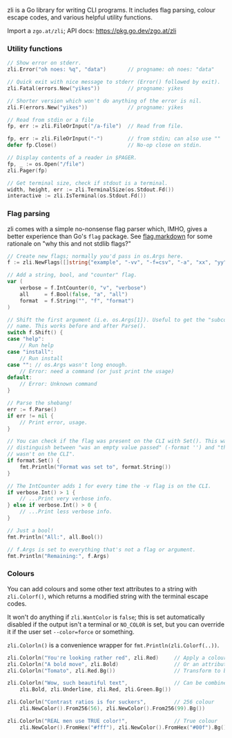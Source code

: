 zli is a Go library for writing CLI programs. It includes flag parsing, colour
escape codes, and various helpful utility functions.

Import a `zgo.at/zli`; API docs: https://pkg.go.dev/zgo.at/zli


### Utility functions

```go
// Show error on stderr.
zli.Error("oh noes: %q", "data")       // progname: oh noes: "data"

// Quick exit with nice message to stderr (Error() followed by exit).
zli.Fatal(errors.New("yikes"))         // progname: yikes

// Shorter version which won't do anything of the error is nil.
zli.F(errors.New("yikes"))             // progname: yikes

// Read from stdin or a file
fp, err := zli.FileOrInput("/a-file")  // Read from file.

fp, err := zli.FileOrInput("-")        // from stdin; can also use ""
defer fp.Close()                       // No-op close on stdin.

// Display contents of a reader in $PAGER.
fp, _ := os.Open("/file")
zli.Pager(fp)

// Get terminal size, check if stdout is a terminal.
width, height, err := zli.TerminalSize(os.Stdout.Fd())
interactive := zli.IsTerminal(os.Stdout.Fd())
```


### Flag parsing

zli comes with a simple no-nonsense flag parser which, IMHO, gives a better
experience than Go's `flag` package. See [flag.markdown](/flag.markdown) for
some rationale on "why this and not stdlib flags?"

```go
// Create new flags; normally you'd pass in os.Args here.
f := zli.NewFlags([]string{"example", "-vv", "-f=csv", "-a", "xx", "yy"})

// Add a string, bool, and "counter" flag.
var (
    verbose = f.IntCounter(0, "v", "verbose")
    all     = f.Bool(false, "a", "all")
    format  = f.String("", "f", "format")
)

// Shift the first argument (i.e. os.Args[1]). Useful to get the "subcommand"
// name. This works before and after Parse().
switch f.Shift() {
case "help":
    // Run help
case "install":
    // Run install
case "": // os.Args wasn't long enough.
    // Error: need a command (or just print the usage)
default:
    // Error: Unknown command
}

// Parse the shebang!
err := f.Parse()
if err != nil {
    // Print error, usage.
}

// You can check if the flag was present on the CLI with Set(). This way you can
// distinguish between "was an empty value passed" (-format '') and "this flag
// wasn't on the CLI".
if format.Set() {
    fmt.Println("Format was set to", format.String())
}

// The IntCounter adds 1 for every time the -v flag is on the CLI.
if verbose.Int() > 1 {
    // ...Print very verbose info.
} else if verbose.Int() > 0 {
    // ...Print less verbose info.
}

// Just a bool!
fmt.Println("All:", all.Bool())

// f.Args is set to everything that's not a flag or argument.
fmt.Println("Remaining:", f.Args)
```

### Colours


You can add colours and some other text attributes to a string with
`zli.Colorf()`, which returns a modified string with the terminal escape codes.

It won't do anything if `zli.WantColor` is `false`; this is set automatically
disabled if the output isn't a terminal or `NO_COLOR` is set, but you can
override it if the user set `--color=force` or something.

`zli.Colorln()` is a convenience wrapper for `fmt.Println(zli.Colorf(..))`.

```go
zli.Colorln("You're looking rather red", zli.Red)     // Apply a colour.
zli.Colorln("A bold move", zli.Bold)                  // Or an attribute.
zli.Colorln("Tomato", zli.Red.Bg())                   // Transform to background colour.

zli.Colorln("Wow, such beautiful text",               // Can be combined.
    zli.Bold, zli.Underline, zli.Red, zli.Green.Bg())

zli.Colorln("Contrast ratios is for suckers",         // 256 colour
    zli.NewColor().From256(56), zli.NewColor().From256(99).Bg())

zli.Colorln("REAL men use TRUE color!",               // True colour
    zli.NewColor().FromHex("#fff"), zli.NewColor().FromHex("#00f").Bg())
```
